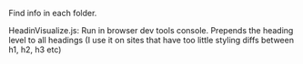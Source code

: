 Find info in each folder.

HeadinVisualize.js: Run in browser dev tools console. Prepends the heading level to all headings (I use it on sites that have too little styling diffs between h1, h2, h3 etc)
